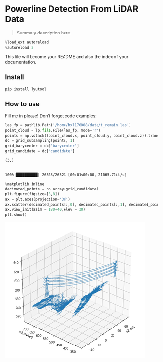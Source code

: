 # Powerline Detection From LiDAR Data
> Summary description here.


```python
%load_ext autoreload
%autoreload 2
```

This file will become your README and also the index of your documentation.

## Install

`pip install lyutool`

## How to use

Fill me in please! Don't forget code examples:

```python
las_fp = pathlib.Path('/home/hxl170008/data/t_remain.las')
point_cloud = lp.file.File(las_fp, mode='r')
points = np.vstack((point_cloud.x, point_cloud.y, point_cloud.z)).transpose()
dc = grid_subsampling(points, 1)
grid_barycenter = dc['barycenter']
grid_candidate = dc['candidate']
```

    (3,)


    100%|██████████| 26523/26523 [00:01<00:00, 21065.72it/s]


```python
%matplotlib inline
decimated_points = np.array(grid_candidate)
plt.figure(figsize=[8,8])
ax = plt.axes(projection='3d')
ax.scatter(decimated_points[:,0], decimated_points[:,1], decimated_points[:,2], s=0.01)
ax.view_init(azim = 180+40,elev = 30)
plt.show()
```


![png](docs/images/output_7_0.png)

